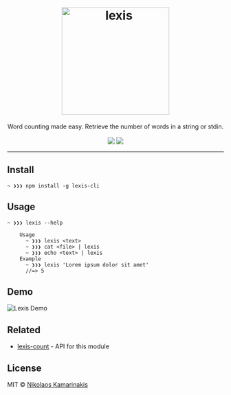 <h1 align="center">
	<img width="250" src="https://nikolaskama.me/content/images/2018/03/lexis-1.png" alt="lexis">
</h1>

<p align="center">
	Word counting made easy. Retrieve the number of words in a string or stdin.
	<br/><br/>
	<a href="https://codeclimate.com/github/k4m4/lexis/maintainability"><img src="https://api.codeclimate.com/v1/badges/9e787db7dedd6723339b/maintainability" /></a>
	<a href="https://travis-ci.org/k4m4/lexis">
		<img src="https://travis-ci.org/k4m4/lexis.svg?branch=master" align=center/>
	</a>
</p>

---

## Install

```
~ ❯❯❯ npm install -g lexis-cli
```


## Usage

```
~ ❯❯❯ lexis --help

	Usage
	  ~ ❯❯❯ lexis <text>
	  ~ ❯❯❯ cat <file> | lexis
	  ~ ❯❯❯ echo <text> | lexis
	Example
	  ~ ❯❯❯ lexis 'Lorem ipsum dolor sit amet'
	  //=> 5
```


## Demo

![Lexis Demo](https://nikolaskama.me/content/images/2018/03/lexis.gif)


## Related

- [lexis-count](https://github.com/k4m4/lexis-count) - API for this module


## License

MIT © [Nikolaos Kamarinakis](https://nikolaskama.me)